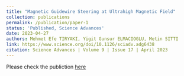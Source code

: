 ```yaml
---
title: "Magnetic Guidewire Steering at Ultrahigh Magnetic Field"
collection: publications
permalink: /publication/paper-1
status: 'Published, Science Advances'
date: 2023-04-27
authors: Mehmet Efe TIRYAKI, Yigit Gunsur ELMACIOGLU, Metin SITTI
link: https://www.science.org/doi/10.1126/sciadv.adg6438
citation: Science Advances | Volume 9 | Issue 17 | April 2023
---
```


Please check the publiction <a href="https://www.science.org/doi/10.1126/sciadv.adg6438"> here</a>